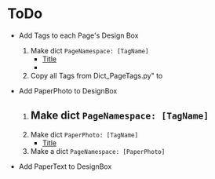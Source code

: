 # ToDo

- Add Tags to each Page's Design Box
    1. Make dict `PageNamespace: [TagName]`
        - [Title](Python/Dict_PageTags.py")
        - 
    2. Copy all Tags from Dict_PageTags.py" to 

- Add PaperPhoto to DesignBox
    1. Make dict `PageNamespace: [TagName]`
        - 
    2. Make dict `PaperPhoto: [TagName]`
        - [Title](."dev/data/TaggedPaperPhotos.json)
    3. Make a dict `PageNamespace: [PaperPhoto]`

- Add PaperText to DesignBox



